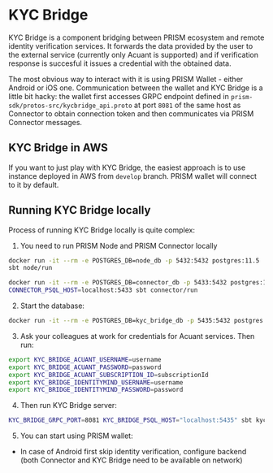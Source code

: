 # KYC Bridge

KYC Bridge is a component bridging between PRISM ecosystem and remote identity verification services. It forwards the data provided by the user to the external service (currently only Acuant is supported) and if verification response is succesful it issues a credential with the obtained data.

The most obvious way to interact with it is using PRISM Wallet - either Android or iOS one. Communication between the wallet and KYC Bridge is a little bit hacky: the wallet first accesses GRPC endpoint defined in `prism-sdk/protos-src/kycbridge_api.proto` at port `8081` of the same host as Connector to obtain connection token and then communicates via PRISM Connector messages.

## KYC Bridge in AWS

If you want to just play with KYC Bridge, the easiest approach is to use instance deployed in AWS from `develop` branch. PRISM wallet will connect to it by default.

## Running KYC Bridge locally

Process of running KYC Bridge locally is quite complex:

1. You need to run PRISM Node and PRISM Connector locally

```sh
docker run -it --rm -e POSTGRES_DB=node_db -p 5432:5432 postgres:11.5
sbt node/run
```

```sh
docker run -it --rm -e POSTGRES_DB=connector_db -p 5433:5432 postgres:11.5
CONNECTOR_PSQL_HOST=localhost:5433 sbt connector/run
```

2. Start the database:

```sh
docker run -it --rm -e POSTGRES_DB=kyc_bridge_db -p 5435:5432 postgres:11.5
```

3. Ask your colleagues at work for credentials for Acuant services. Then run:

```sh
export KYC_BRIDGE_ACUANT_USERNAME=username
export KYC_BRIDGE_ACUANT_PASSWORD=password
export KYC_BRIDGE_ACUANT_SUBSCRIPTION_ID=subscriptionId
export KYC_BRIDGE_IDENTITYMIND_USERNAME=username
export KYC_BRIDGE_IDENTITYMIND_PASSWORD=password
```

4. Then run KYC Bridge server:

```sh
KYC_BRIDGE_GRPC_PORT=8081 KYC_BRIDGE_PSQL_HOST="localhost:5435" sbt kycbridge/run
```

5. You can start using PRISM wallet:
 - In case of Android first skip identity verification, configure backend (both Connector and KYC Bridge need to be available on network)
